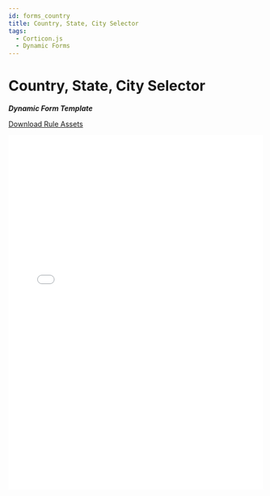```yaml
---
id: forms_country
title: Country, State, City Selector
tags:
  - Corticon.js
  - Dynamic Forms
---
```


# Country, State, City Selector

_**Dynamic Form Template**_

[Download Rule Assets
](https://minhaskamal.github.io/DownGit/#/home?url=https://github.com/corticon/templates/blob/main//form-templates/Country-State-City-Selector/Rule%20Assets.zip)

<iframe width="100%" height="700" src="//jsfiddle.net/salmelinovitz/ugz9mr64/8/embedded/result/" allowfullscreen="allowfullscreen" allowpaymentrequest frameborder="0"></iframe>